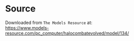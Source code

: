 # Source
Downloaded from `The Models Resource` at:  
https://www.models-resource.com/pc_computer/halocombatevolved/model/134/